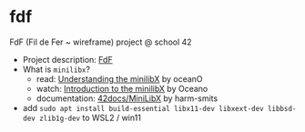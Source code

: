 # fdf
FdF (Fil de Fer ~ wireframe) project @ school 42

- Project description: [FdF](.test/FdF.pdf)
- What is `minilibx`?
  - read: [Understanding the minilibX](https://medium.com/@jalal92/understanding-the-minilibx-a-practical-dive-into-x-window-programming-api-in-c-cb8a6f72bec3) by oceanO
  - watch: [Introduction to the minilibX](https://www.youtube.com/watch?v=bYS93r6U0zg) by Oceano
  - documentation: [42docs/MiniLibX](https://harm-smits.github.io/42docs/libs/minilibx) by harm-smits
- add `sudo apt install build-essential libx11-dev libxext-dev libbsd-dev zlib1g-dev` to WSL2 / win11
